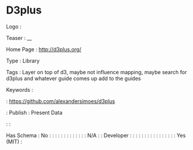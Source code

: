 # D3plus

Logo
: ![]()

Teaser
: __

Home Page
: http://d3plus.org/

Type
: Library

Tags
: Layer on top of d3, maybe not influence mapping, maybe search for d3plus and whatever guide comes up add to the guides

Keywords
: 

: https://github.com/alexandersimoes/d3plus


: Publish
: Present Data

: 
: 

Has Schema
: No
: 
: 
: 
: 
: 
: 
: 
: 
: 
: 
: 
: 
: N/A
: 
: Developer
: 
: 
: 
: 
: 
: 
: 
: 
: 
: 
: 
: 
: 
: 
: 
: Yes (MIT)
: 
